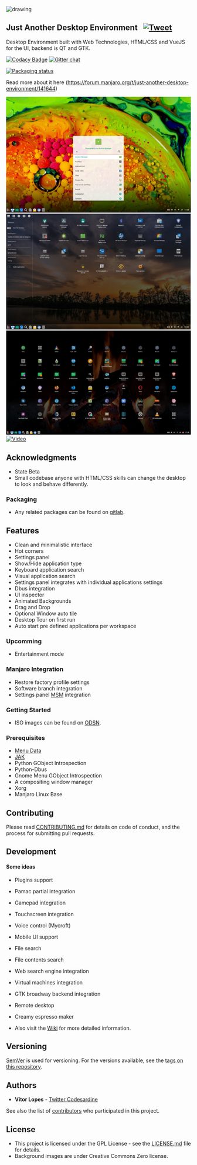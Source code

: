 <img src="./src/images/logo.svg" alt="drawing" width="80"/>  

## Just Another Desktop Environment  &nbsp;&nbsp;[![Tweet](https://img.shields.io/twitter/url/http/shields.io.svg?style=social)](https://twitter.com/intent/tweet?text=Just%20Another%20Desktop%20Environment%20for%20Manjaro%20WebDad%20Community%20Edition.&url=https://github.com/codesardine/Jadesktop/&via=codesardine&hashtags=linux,html,javascript,python,webkit,css,manjaro,jadesktop)

Desktop Environment built with Web Technologies, HTML/CSS and VueJS for the UI, backend is QT and GTK.

[![Codacy Badge](https://api.codacy.com/project/badge/Grade/7197c9d3255543d39ec9a15623ee0e51)](https://www.codacy.com/app/codesardine/Jadesktop?utm_source=github.com&amp;utm_medium=referral&amp;utm_content=codesardine/Jadesktop&amp;utm_campaign=Badge_Grade)
[![Gitter chat](https://badges.gitter.im/gitterHQ/gitter.png)](https://gitter.im/JustAnotherDesktopEnviroment/Lobby)

[![Packaging status](https://repology.org/badge/vertical-allrepos/jadesktop.svg)](https://repology.org/metapackage/jadesktop)

Read more about it here (https://forum.manjaro.org/t/just-another-desktop-environment/141644)

![desktop](jade.jpg)
![desktop](jade1.jpg)
![desktop](jade2.jpg)
[![Video](youtube.png)](https://www.youtube.com/watch?v=_dqusjF4oqM)

## Acknowledgments
* State Beta
* Small codebase anyone with HTML/CSS skills can change the desktop to look and behave differently.

### Packaging
* Any related packages can be found on [gitlab](https://gitlab.manjaro.org/packages/community/jade).

## Features
* Clean and minimalistic interface
* Hot corners
* Settings panel
* Show/Hide application type
* Keyboard application search
* Visual application search
* Settings panel integrates with individual applications settings
* Dbus integration
* UI inspector
* Animated Backgrounds
* Drag and Drop
* Optional Window auto tile
* Desktop Tour on first run
* Auto start pre defined applications per workspace

### Upcomming
* Entertainment mode

### Manjaro Integration
* Restore factory profile settings
* Software branch integration
* Settings panel [MSM](https://wiki.manjaro.org/index.php?title=Manjaro_Settings_Manager) integration

### Getting Started
* ISO images can be found on [ODSN](https://osdn.net/projects/manjaro-community/storage/webdad/).

### Prerequisites
* [Menu Data](https://github.com/codesardine/jade-menu-data)
* [JAK](https://github.com/codesardine/Jade-Application-Kit) 
* Python GObject Introspection 
* Python-Dbus
* Gnome Menu GObject Introspection
* A compositing window manager
* Xorg
* Manjaro Linux Base

## Contributing

Please read [CONTRIBUTING.md](https://github.com/codesardine/Jadesktop/blob/master/CONTRIBUTING.md) for details on code of conduct, and the process for submitting pull requests.

## Development
#### Some ideas  
* Plugins support
* Pamac partial integration
* Gamepad integration
* Touchscreen integration
* Voice control (Mycroft)
* Mobile UI support
* File search
* File contents search
* Web search engine integration
* Virtual machines integration
* GTK broadway backend integration 
* Remote desktop
* Creamy espresso maker

* Also visit the [Wiki](https://github.com/codesardine/Jadesktop/wiki) for more detailed information. 

## Versioning

[SemVer](http://semver.org/) is used for versioning. For the versions available, see the [tags on this repository](https://github.com/codesardine/Jadesktop/tags). 

## Authors

* **Vitor Lopes** - [Twitter Codesardine](https://twitter.com/codesardine) 

See also the list of [contributors](https://github.com/codesardine/Jadesktop/graphs/contributors) who participated in this project.

## License

* This project is licensed under the GPL License - see the [LICENSE.md](LICENSE.md) file for details.
* Background images are under Creative Commons Zero license.
